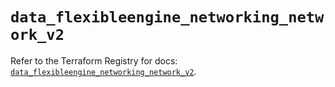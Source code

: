 # `data_flexibleengine_networking_network_v2`

Refer to the Terraform Registry for docs: [`data_flexibleengine_networking_network_v2`](https://registry.terraform.io/providers/flexibleenginecloud/flexibleengine/1.46.0/docs/data-sources/networking_network_v2).
